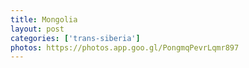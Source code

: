 ```yaml
---
title: Mongolia
layout: post
categories: ['trans-siberia']
photos: https://photos.app.goo.gl/PongmqPevrLqmr897
---
```

